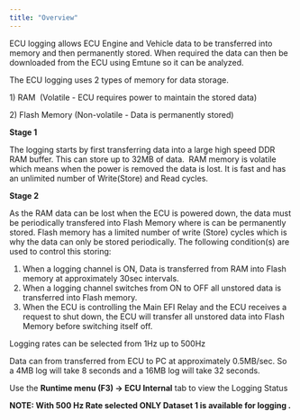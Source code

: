 ```yaml
---
title: "Overview"
---
```





ECU logging allows ECU Engine and Vehicle data to be transferred into memory and then permanently stored. When required the data can then be downloaded from the ECU using Emtune so it can be analyzed.&nbsp;


The ECU logging uses 2 types of memory for data storage.


&#49;) RAM&nbsp; (Volatile - ECU requires power to maintain the stored data)

&#50;) Flash Memory (Non-volatile - Data is permanently stored)


**Stage 1**

The logging starts by first transferring data into a large high speed DDR RAM buffer. This can store up to 32MB of data.&nbsp; RAM memory is volatile which means when the power is removed the data is lost. It is fast and has an unlimited number of Write(Store) and Read cycles.


**Stage 2**

As the RAM data can be lost when the ECU is powered down, the data must be periodically transfered into Flash Memory where is can be permanently stored. Flash memory has a limited number of write (Store) cycles which is why the data can only be stored periodically. The following condition(s) are used to control this storing:


1. When a logging channel is ON, Data is transferred from RAM into Flash memory at approximately 30sec intervals.
1. When a logging channel switches from ON to OFF all unstored data is transferred into Flash memory.
1. When the ECU is controlling the Main EFI Relay and the ECU receives a request to shut down, the ECU will transfer all unstored data into Flash Memory before switching itself off.&nbsp;


Logging rates can be selected from 1Hz up to 500Hz


Data can from transferred from ECU to PC at approximately 0.5MB/sec. So a 4MB log will take 8 seconds and a 16MB log will take 32 seconds.



Use the **Runtime menu (F3) -\> ECU Internal** tab to view the Logging Status


**NOTE: With 500 Hz Rate selected ONLY Dataset 1 is available for logging .**
